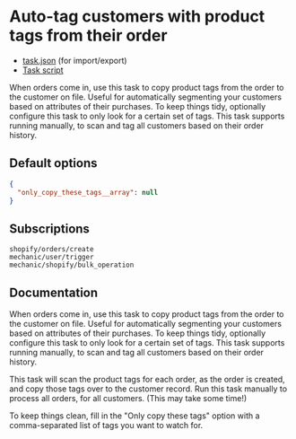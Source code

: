 # Auto-tag customers with product tags from their order

* [task.json](../../tasks/tag-customers-with-product-tags-from-their-order.json) (for import/export)
* [Task script](./script.liquid)

When orders come in, use this task to copy product tags from the order to the customer on file. Useful for automatically segmenting your customers based on attributes of their purchases. To keep things tidy, optionally configure this task to only look for a certain set of tags. This task supports running manually, to scan and tag all customers based on their order history.

## Default options

```json
{
  "only_copy_these_tags__array": null
}
```

## Subscriptions

```liquid
shopify/orders/create
mechanic/user/trigger
mechanic/shopify/bulk_operation
```

## Documentation

When orders come in, use this task to copy product tags from the order to the customer on file. Useful for automatically segmenting your customers based on attributes of their purchases. To keep things tidy, optionally configure this task to only look for a certain set of tags. This task supports running manually, to scan and tag all customers based on their order history.

This task will scan the product tags for each order, as the order is created, and copy those tags over to the customer record. Run this task manually to process all orders, for all customers. (This may take some time!)

To keep things clean, fill in the "Only copy these tags" option with a comma-separated list of tags you want to watch for.
